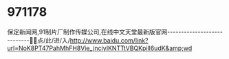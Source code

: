 # 971178
保定新闻网,91制片厂制作传媒公司,在线中文天堂最新版官网----------------------------🚪🚪点/此/进/入/http://www.baidu.com/link?url=NoK8PT47PahMhFH8Vie_jnciyIKNTTtVBQKpill6udK&amp;wd
